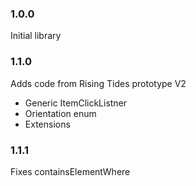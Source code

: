 ### 1.0.0
Initial library

### 1.1.0
Adds code from Rising Tides prototype V2

- Generic ItemClickListner
- Orientation enum
- Extensions

### 1.1.1
Fixes containsElementWhere
